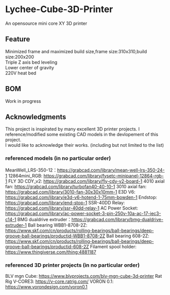 # Lychee-Cube-3D-Printer
An opensource  mini core XY 3D printer

## Feature

Minimized frame and maximized build size,frame size:310x310,build size:200x200                           
Triple Z axis bed leveling                                      
Lower center of gravity                    
220V heat bed            

## BOM
Work in progress

## Acknowledgments
This project is inspirated by many excellent 3D printer projects. 
I reference/modified some existing CAD models in the devlopement of this project.  
I would like to acknowledge their works. (including but not limited to the list)

### referenced models (in no particular order)
MeanWell_LRS-350-12：https://grabcad.com/library/mean-well-lrs-350-24-1
12864mini_RGB: https://grabcad.com/library/fysetc-minipanel-12864-rgb-1
FLY 3D CDY_v2: https://grabcad.com/library/fly-cdy-v2-board-1
4010 axial fan: https://grabcad.com/library/turbofan40-40-10-1
3010 axial fan: https://grabcad.com/library/3010-fan-30x30x10mm-1
E3D V6: https://grabcad.com/library/e3d-v6-hotend-1-75mm-bowden-1
Endstop: https://grabcad.com/library/end-stop-1
SSR-40DD Relay: https://grabcad.com/library/ssr-40dd-relay-1
AC Power Socket: https://grabcad.com/library/ac-power-socket-3-pin-250v-10a-ac-17-iec3-c14-1
BMG dualdrive extruder：https://grabcad.com/library/bmg-dualdrive-extruder-1
Ball bearing WBB1-8708-2Z: https://www.skf.com/cn/products/rolling-bearings/ball-bearings/deep-groove-ball-bearings/productid-WBB1-8708-2Z
Ball bearing 608-2Z: https://www.skf.com/cn/products/rolling-bearings/ball-bearings/deep-groove-ball-bearings/productid-608-2Z
Filament spool holder: https://www.thingiverse.com/thing:4881187

### referenced 3D printer projects (in no particular order)
BLV mgn Cube: https://www.blvprojects.com/blv-mgn-cube-3d-printer
Rat Rig V-CORE3: https://v-core.ratrig.com/
VORON 0.1: https://www.vorondesign.com/voron0.1


